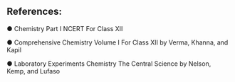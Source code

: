 ## References: 

●	Chemistry Part I NCERT For Class XII

●	Comprehensive Chemistry Volume I For Class XII by Verma, Khanna, and Kapil

●	 Laboratory Experiments Chemistry The Central Science by Nelson, Kemp, and Lufaso

